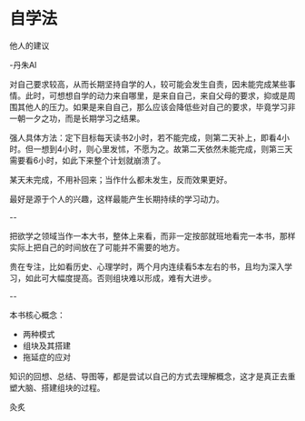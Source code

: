 # 自学法

他人的建议

-丹朱AI

对自己要求较高，从而长期坚持自学的人，较可能会发生自责，因未能完成某些事情。此时，可想想自学的动力来自哪里，是来自自己，来自父母的要求，抑或是周围其他人的压力。如果是来自自己，那么应该会降低些对自己的要求，毕竟学习非一朝一夕之功，而是长期学习之结果。

强人具体方法：定下目标每天读书2小时，若不能完成，则第二天补上，即看4小时。但一想到4小时，则心里发怵，不愿为之。故第二天依然未能完成，则第三天需要看6小时，如此下来整个计划就崩溃了。

某天未完成，不用补回来；当作什么都未发生，反而效果更好。

最好是源于个人的兴趣，这样最能产生长期持续的学习动力。

--

把欲学之领域当作一本大书，整体上来看，而非一定按部就班地看完一本书，那样实际上把自己的时间放在了可能并不需要的地方。

贵在专注，比如看历史、心理学时，两个月内连续看5本左右的书，且均为深入学习，如此可大幅度提高。否则组块难以形成，难有大进步。

--

本书核心概念：

* 两种模式
* 组块及其搭建
* 拖延症的应对

知识的回想、总结、导图等，都是尝试以自己的方式去理解概念，这才是真正去重塑大脑、搭建组块的过程。

灸炙

